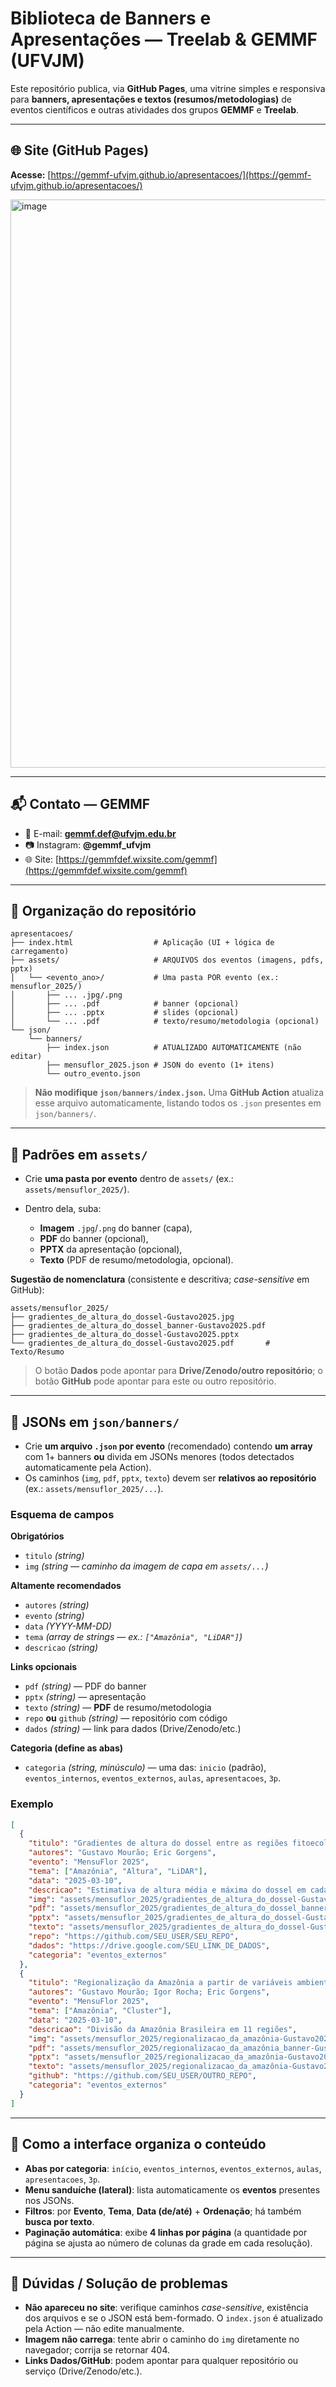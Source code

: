 # Biblioteca de Banners e Apresentações — Treelab & GEMMF (UFVJM)

Este repositório publica, via **GitHub Pages**, uma vitrine simples e responsiva para **banners, apresentações e textos (resumos/metodologias)** de eventos científicos e outras atividades dos grupos **GEMMF** e **Treelab**.

---

## 🌐 Site (GitHub Pages)

**Acesse:** [https://gemmf-ufvjm.github.io/apresentacoes/](https://gemmf-ufvjm.github.io/apresentacoes/)

<img width="1200" height="909" alt="image" src="https://github.com/user-attachments/assets/15f5403f-677a-4d1f-87ba-35fd473930b1" />

---

## 📬 Contato — GEMMF

* 📧 E-mail: **[gemmf.def@ufvjm.edu.br](mailto:gemmf.def@ufvjm.edu.br)**
* 📷 Instagram: **@gemmf_ufvjm**
* 🌐 Site: [https://gemmfdef.wixsite.com/gemmf](https://gemmfdef.wixsite.com/gemmf)

---

## 📁 Organização do repositório

```
apresentacoes/
├── index.html                  # Aplicação (UI + lógica de carregamento)
├── assets/                     # ARQUIVOS dos eventos (imagens, pdfs, pptx)
│   └── <evento_ano>/           # Uma pasta POR evento (ex.: mensuflor_2025/)
│       ├── ... .jpg/.png
│       ├── ... .pdf            # banner (opcional)
│       ├── ... .pptx           # slides (opcional)
│       └── ... .pdf            # texto/resumo/metodologia (opcional)
└── json/
    └── banners/
        ├── index.json          # ATUALIZADO AUTOMATICAMENTE (não editar)
        ├── mensuflor_2025.json # JSON do evento (1+ itens)
        └── outro_evento.json
```

> **Não modifique `json/banners/index.json`.** Uma **GitHub Action** atualiza esse arquivo automaticamente, listando todos os `.json` presentes em `json/banners/`.

---

## 🧱 Padrões em `assets/`

* Crie **uma pasta por evento** dentro de `assets/` (ex.: `assets/mensuflor_2025/`).
* Dentro dela, suba:

  * **Imagem** `.jpg`/`.png` do banner (capa),
  * **PDF** do banner (opcional),
  * **PPTX** da apresentação (opcional),
  * **Texto** (PDF de resumo/metodologia, opcional).

**Sugestão de nomenclatura** (consistente e descritiva; *case-sensitive* em GitHub):

```
assets/mensuflor_2025/
├── gradientes_de_altura_do_dossel-Gustavo2025.jpg
├── gradientes_de_altura_do_dossel_banner-Gustavo2025.pdf
├── gradientes_de_altura_do_dossel-Gustavo2025.pptx
└── gradientes_de_altura_do_dossel-Gustavo2025.pdf       # Texto/Resumo
```

> O botão **Dados** pode apontar para **Drive/Zenodo/outro repositório**; o botão **GitHub** pode apontar para este ou outro repositório.

---

## 🧾 JSONs em `json/banners/`

* Crie **um arquivo `.json` por evento** (recomendado) contendo **um array** com 1+ banners **ou** divida em JSONs menores (todos detectados automaticamente pela Action).
* Os caminhos (`img`, `pdf`, `pptx`, `texto`) devem ser **relativos ao repositório** (ex.: `assets/mensuflor_2025/...`).

### Esquema de campos

**Obrigatórios**

* `titulo` *(string)*
* `img` *(string — caminho da imagem de capa em `assets/...`)*

**Altamente recomendados**

* `autores` *(string)*
* `evento` *(string)*
* `data` *(YYYY-MM-DD)*
* `tema` *(array de strings — ex.: `["Amazônia", "LiDAR"]`)*
* `descricao` *(string)*

**Links opcionais**

* `pdf` *(string)* — PDF do banner
* `pptx` *(string)* — apresentação
* `texto` *(string)* — **PDF** de resumo/metodologia
* `repo` **ou** `github` *(string)* — repositório com código
* `dados` *(string)* — link para dados (Drive/Zenodo/etc.)

**Categoria (define as abas)**

* `categoria` *(string, minúsculo)* — uma das:
  `inicio` (padrão), `eventos_internos`, `eventos_externos`, `aulas`, `apresentacoes`, `3p`.

### Exemplo

```json
[
  {
    "titulo": "Gradientes de altura do dossel entre as regiões fitoecológicas da Amazônia",
    "autores": "Gustavo Mourão; Eric Gorgens",
    "evento": "MensuFlor 2025",
    "tema": ["Amazônia", "Altura", "LiDAR"],
    "data": "2025-03-10",
    "descricao": "Estimativa de altura média e máxima do dossel em cada fitofisionomia do IBGE",
    "img": "assets/mensuflor_2025/gradientes_de_altura_do_dossel-Gustavo2025.jpg",
    "pdf": "assets/mensuflor_2025/gradientes_de_altura_do_dossel_banner-Gustavo2025.pdf",
    "pptx": "assets/mensuflor_2025/gradientes_de_altura_do_dossel-Gustavo2025.pptx",
    "texto": "assets/mensuflor_2025/gradientes_de_altura_do_dossel-Gustavo2025.pdf",
    "repo": "https://github.com/SEU_USER/SEU_REPO",
    "dados": "https://drive.google.com/SEU_LINK_DE_DADOS",
    "categoria": "eventos_externos"
  },
  {
    "titulo": "Regionalização da Amazônia a partir de variáveis ambientais",
    "autores": "Gustavo Mourão; Igor Rocha; Eric Gorgens",
    "evento": "MensuFlor 2025",
    "tema": ["Amazônia", "Cluster"],
    "data": "2025-03-10",
    "descricao": "Divisão da Amazônia Brasileira em 11 regiões",
    "img": "assets/mensuflor_2025/regionalizacao_da_amazônia-Gustavo2025.jpg",
    "pdf": "assets/mensuflor_2025/regionalizacao_da_amazônia_banner-Gustavo2025.pdf",
    "pptx": "assets/mensuflor_2025/regionalizacao_da_amazônia-Gustavo2025.pptx",
    "texto": "assets/mensuflor_2025/regionalizacao_da_amazônia-Gustavo2025.pdf",
    "github": "https://github.com/SEU_USER/OUTRO_REPO",
    "categoria": "eventos_externos"
  }
]
```

---

## 🔎 Como a interface organiza o conteúdo

* **Abas por categoria**: `início`, `eventos_internos`, `eventos_externos`, `aulas`, `apresentacoes`, `3p`.
* **Menu sanduíche (lateral)**: lista automaticamente os **eventos** presentes nos JSONs.
* **Filtros**: por **Evento**, **Tema**, **Data (de/até)** + **Ordenação**; há também **busca por texto**.
* **Paginação automática**: exibe **4 linhas por página** (a quantidade por página se ajusta ao número de colunas da grade em cada resolução).

---

## 🧯 Dúvidas / Solução de problemas

* **Não apareceu no site**: verifique caminhos *case-sensitive*, existência dos arquivos e se o JSON está bem-formado. O `index.json` é atualizado pela Action — não edite manualmente.
* **Imagem não carrega**: tente abrir o caminho do `img` diretamente no navegador; corrija se retornar 404.
* **Links Dados/GitHub**: podem apontar para qualquer repositório ou serviço (Drive/Zenodo/etc.).
